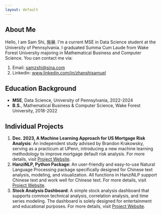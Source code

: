 ```yaml
---
layout: default
---
```


## About Me 
Hello, I am Sam Shi, 施展. I'm a current MSE in Data Science student at the University of Pennsylvania. I graduated Summa Cum Laude from Wake Forest University majoring in Mathematical Business and Computer Science. You can contact me via:
1. Email: samzshi@sina.com
2. Linkedin: <a href="{{ site.github.Linkedin_URL }}" target="_blank">www.linkedin.com/in/zhanshisamuel</a>

## Education Background

- **MSE**, Data Science, University of Pennsylvania, 2022-2024
- **B.S.**, Mathematical Business & Computer Science, Wake Forest University, 2018-2022

## Individual Projects

1. **Dec. 2023, A Machine Learning Approach for US Mortgage Risk Analysis**:
An independent study advised by Brandon Krakowsky, serving as a practicum at UPenn, introducing a new machine learning methodology to improve mortgage default risk analysis. For more details, visit <a href="{{ site.github.project_1_URL }}" target="_blank">Project Website</a>.
2. **HanziNLP, Python Package**:
An user-friendly and easy-to-use Natural Language Processing package specifically designed for Chinese text analysis, modeling, and visualization. All functions in HanziNLP support Chinese text and work well for Chinese text. For more details, visit <a href="{{ site.github.project_2_URL }}" target="_blank">Project Website</a>.
3. **Stock Analysis Dashboard**:
A simple stock analysis dashboard that supports common technical analysis, correlation analysis, and time series modeling. The dashboard is solely designed for entertainment and educational purposes. For more details, visit <a href="{{ site.github.project_3_URL }}" target="_blank">Project Website</a>.
